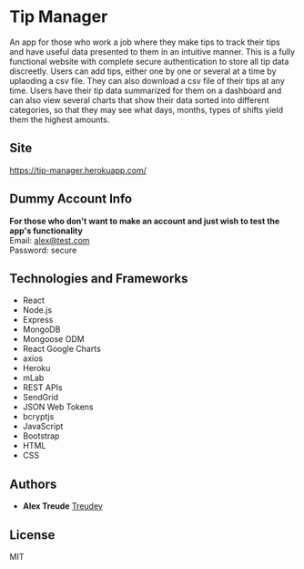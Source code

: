 # Tip Manager

An app for those who work a job where they make tips to track their tips and have useful data presented to them in an intuitive manner. This is a fully functional website with complete secure authentication to store all tip data discreetly. Users can add tips, either one by one or several at a time by uplaoding a csv file. They can also download a csv file of their tips at any time. Users have their tip data summarized for them on a dashboard and can also view several charts that show their data sorted into different categories, so that they may see what days, months, types of shifts yield them the highest amounts.

## Site
https://tip-manager.herokuapp.com/

## Dummy Account Info
**For those who don't want to make an account and just wish to test the app's functionality**  
Email: alex@test.com  
Password: secure  

## Technologies and Frameworks
* React
* Node.js
* Express
* MongoDB
* Mongoose ODM
* React Google Charts
* axios
* Heroku
* mLab
* REST APIs
* SendGrid
* JSON Web Tokens
* bcryptjs
* JavaScript
* Bootstrap
* HTML
* CSS

## Authors
* **Alex Treude**         [Treudey](https://github.com/Treudey)

## License
MIT

